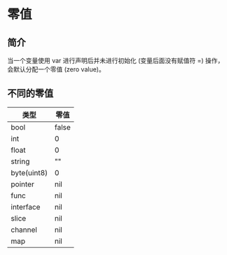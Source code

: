 # 零值

## 简介

当一个变量使用 var 进行声明后并未进行初始化 (变量后面没有赋值符 =) 操作，会默认分配一个零值 (zero value)。

## 不同的零值

| 类型        | 零值  |
| ----------- | ----- |
| bool        | false |
| int         | 0     |
| float       | 0     |
| string      | ""    |
| byte(uint8) | 0     |
| pointer     | nil   |
| func        | nil   |
| interface   | nil   |
| slice       | nil   |
| channel     | nil   |
| map         | nil   |
